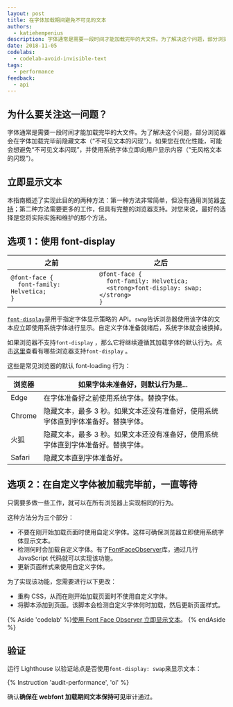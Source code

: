 ```yaml
---
layout: post
title: 在字体加载期间避免不可见的文本
authors:
  - katiehempenius
description: 字体通常是需要一段时间才能加载完毕的大文件。为了解决这个问题，部分浏览器会在字体加载完毕前隐藏文本（“不可见文本的闪现”）。如果您在优化性能，可能会想避免“不可见文本闪现”，并使用系统字体立即向用户显示内容。
date: 2018-11-05
codelabs:
  - codelab-avoid-invisible-text
tags:
  - performance
feedback:
  - api
---
```


## 为什么要关注这一问题？

字体通常是需要一段时间才能加载完毕的大文件。为了解决这个问题，部分浏览器会在字体加载完毕前隐藏文本（“不可见文本的闪现”）。如果您在优化性能，可能会想避免“不可见文本闪现”，并使用系统字体立即向用户显示内容（“无风格文本的闪现”）。

## 立即显示文本

本指南概述了实现此目的的两种方法：第一种方法非常简单，但没有通用浏览器[支持](https://caniuse.com/#search=font-display)；第二种方法需要更多的工作，但具有完整的浏览器支持。对您来说，最好的选择是您将实际实施和维护的那个方法。

## 选项 1：使用 font-display

<div class="w-table-wrapper">
  <table>
    <thead>
      <tr>
        <th>之前</th>
        <th>之后</th>
      </tr>
    </thead>
    <tbody>
      <tr>
        <td>
<code>@font-face {
  font-family: Helvetica;
}
</code>
        </td>
        <td>
<code>@font-face {
  font-family: Helvetica;
  &lt;strong&gt;font-display: swap;&lt;/strong&gt;
}
</code>
        </td>
      </tr>
    </tbody>
  </table>
</div>

[`font-display`](https://developer.mozilla.org/docs/Web/CSS/@font-face/font-display)是用于指定字体显示策略的 API。`swap`告诉浏览器使用该字体的文本应立即使用系统字体进行显示。自定义字体准备就绪后，系统字体就会被换掉。

如果浏览器不支持`font-display` ，那么它将继续遵循其加载字体的默认行为。点击[这里](https://caniuse.com/#search=font-display)查看有哪些浏览器支持`font-display` 。

这些是常见浏览器的默认 font-loading 行为：

<div class="w-table-wrapper">
  <table>
    <thead>
      <tr>
        <th><strong>浏览器</strong></th>
        <th><strong>如果字体未准备好，则默认行为是...</strong></th>
      </tr>
    </thead>
    <tbody>
      <tr>
        <td>Edge</td>
        <td>在字体准备好之前使用系统字体。替换字体。</td>
      </tr>
      <tr>
        <td>Chrome</td>
        <td>隐藏文本，最多 3 秒。如果文本还没有准备好，使用系统字体直到字体准备好。替换字体。</td>
      </tr>
      <tr>
        <td>火狐</td>
        <td>隐藏文本，最多 3 秒。如果文本还没有准备好，使用系统字体直到字体准备好。替换字体。</td>
      </tr>
      <tr>
        <td>Safari</td>
        <td>隐藏文本直到字体准备好。</td>
      </tr>
    </tbody>
  </table>
</div>

## 选项 2：在自定义字体被加载完毕前，一直等待

只需要多做一些工作，就可以在所有浏览器上实现相同的行为。

这种方法分为三个部分：

- 不要在刚开始加载页面时使用自定义字体。这样可确保浏览器立即使用系统字体显示文本。
- 检测何时会加载自定义字体。有了[FontFaceObserver](https://github.com/bramstein/fontfaceobserver)库，通过几行 JavaScript 代码就可以实现该功能。
- 更新页面样式来使用自定义字体。

为了实现该功能，您需要进行以下更改：

- 重构 CSS，从而在刚开始加载页面时不使用自定义字体。
- 将脚本添加到页面。该脚本会检测自定义字体何时加载，然后更新页面样式。

{% Aside 'codelab' %}[使用 Font Face Observer 立即显示文本](/codelab-avoid-invisible-text)。 {% endAside %}

## 验证

运行 Lighthouse 以验证站点是否使用`font-display: swap`来显示文本：

{% Instruction 'audit-performance', 'ol' %}

确认**确保在 webfont 加载期间文本保持可见**审计通过。
